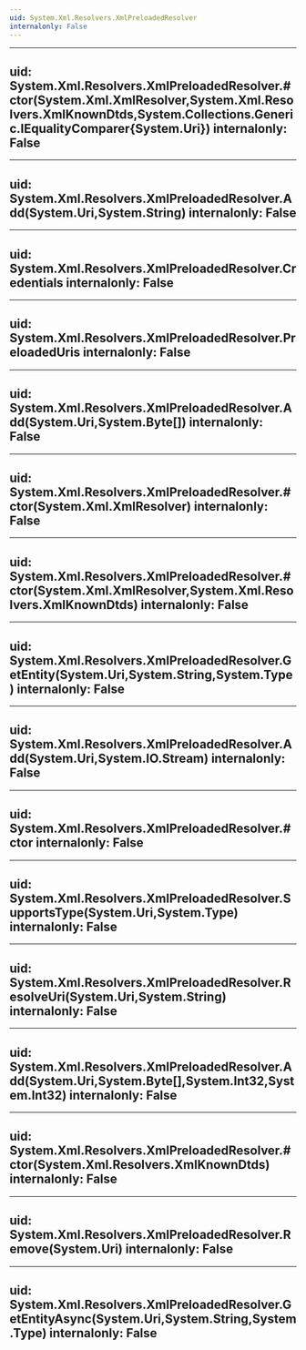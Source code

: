 ```yaml
---
uid: System.Xml.Resolvers.XmlPreloadedResolver
internalonly: False
---
```


---
uid: System.Xml.Resolvers.XmlPreloadedResolver.#ctor(System.Xml.XmlResolver,System.Xml.Resolvers.XmlKnownDtds,System.Collections.Generic.IEqualityComparer{System.Uri})
internalonly: False
---

---
uid: System.Xml.Resolvers.XmlPreloadedResolver.Add(System.Uri,System.String)
internalonly: False
---

---
uid: System.Xml.Resolvers.XmlPreloadedResolver.Credentials
internalonly: False
---

---
uid: System.Xml.Resolvers.XmlPreloadedResolver.PreloadedUris
internalonly: False
---

---
uid: System.Xml.Resolvers.XmlPreloadedResolver.Add(System.Uri,System.Byte[])
internalonly: False
---

---
uid: System.Xml.Resolvers.XmlPreloadedResolver.#ctor(System.Xml.XmlResolver)
internalonly: False
---

---
uid: System.Xml.Resolvers.XmlPreloadedResolver.#ctor(System.Xml.XmlResolver,System.Xml.Resolvers.XmlKnownDtds)
internalonly: False
---

---
uid: System.Xml.Resolvers.XmlPreloadedResolver.GetEntity(System.Uri,System.String,System.Type)
internalonly: False
---

---
uid: System.Xml.Resolvers.XmlPreloadedResolver.Add(System.Uri,System.IO.Stream)
internalonly: False
---

---
uid: System.Xml.Resolvers.XmlPreloadedResolver.#ctor
internalonly: False
---

---
uid: System.Xml.Resolvers.XmlPreloadedResolver.SupportsType(System.Uri,System.Type)
internalonly: False
---

---
uid: System.Xml.Resolvers.XmlPreloadedResolver.ResolveUri(System.Uri,System.String)
internalonly: False
---

---
uid: System.Xml.Resolvers.XmlPreloadedResolver.Add(System.Uri,System.Byte[],System.Int32,System.Int32)
internalonly: False
---

---
uid: System.Xml.Resolvers.XmlPreloadedResolver.#ctor(System.Xml.Resolvers.XmlKnownDtds)
internalonly: False
---

---
uid: System.Xml.Resolvers.XmlPreloadedResolver.Remove(System.Uri)
internalonly: False
---

---
uid: System.Xml.Resolvers.XmlPreloadedResolver.GetEntityAsync(System.Uri,System.String,System.Type)
internalonly: False
---
